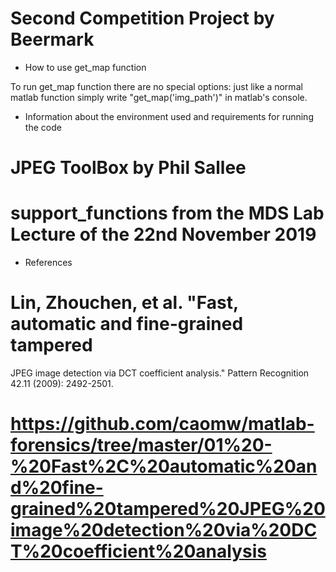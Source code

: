 # Second Competition Project by Beermark

* How to use get_map function

To run get_map function there are no special options: just like a normal matlab function simply write "get_map('img_path')" in matlab's console.

* Information about the environment used and requirements for running the code

# JPEG ToolBox by Phil Sallee
# support_functions from the MDS Lab Lecture of the 22nd November 2019

* References

# Lin, Zhouchen, et al. "Fast, automatic and fine-grained tampered 
  JPEG image detection via DCT coefficient analysis." Pattern 
  Recognition 42.11 (2009): 2492-2501.
  
  # https://github.com/caomw/matlab-forensics/tree/master/01%20-%20Fast%2C%20automatic%20and%20fine-grained%20tampered%20JPEG%20image%20detection%20via%20DCT%20coefficient%20analysis
